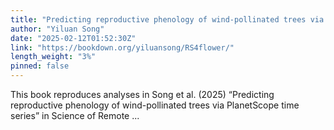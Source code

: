 ```yaml
---
title: "Predicting reproductive phenology of wind-pollinated trees via PlanetScope time series"
author: "Yiluan Song"
date: "2025-02-12T01:52:30Z"
link: "https://bookdown.org/yiluansong/RS4flower/"
length_weight: "3%"
pinned: false
---
```


This book reproduces analyses in Song et al. (2025) “Predicting reproductive phenology of wind-pollinated trees via PlanetScope time series” in Science of Remote ...
